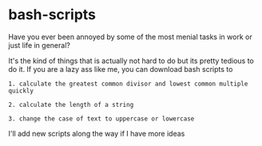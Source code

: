 # bash-scripts

Have you ever been annoyed by some of the most menial tasks in work or just life in general? 

It's the kind of things that is actually not hard to do but its pretty tedious to do it. If you are a lazy ass like me, you can download bash scripts to 
    
    1. calculate the greatest common divisor and lowest common multiple quickly
    
    2. calculate the length of a string

    3. change the case of text to uppercase or lowercase
    
I'll add new scripts along the way if I have more ideas
